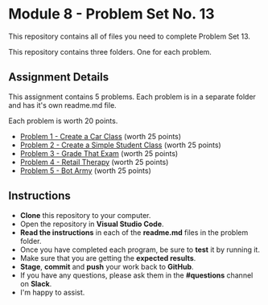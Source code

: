 # Module 8 - Problem Set No. 13

This repository contains all of files you need to complete Problem Set 13.

This repository contains three folders. One for each problem.

## Assignment Details

This assignment contains 5 problems. Each problem is in a separate folder and has it's own readme.md file.

Each problem is worth 20 points.

- [Problem 1 - Create a Car Class](https://github.com/belgort-clark/ctec-121-problem-set-13/tree/master/problem01) (worth 25 points)
- [Problem 2 - Create a Simple Student Class](https://github.com/belgort-clark/ctec-121-problem-set-13/tree/master/problem02) (worth 25 points)
- [Problem 3 - Grade That Exam](https://github.com/belgort-clark/ctec-121-problem-set-13/tree/master/problem03) (worth 25 points)
- [Problem 4 - Retail Therapy](https://github.com/belgort-clark/ctec-121-problem-set-13/tree/master/problem04) (worth 25 points)
- [Problem 5 - Bot Army](https://github.com/belgort-clark/ctec-121-problem-set-13/tree/master/problem05) (worth 25 points)

## Instructions

- **Clone** this repository to your computer.
- Open the repository in **Visual Studio Code**.
- **Read the instructions** in each of the **readme.md** files in the problem folder.
- Once you have completed each program, be sure to **test** it by running it.
- Make sure that you are getting the **expected results**.
- **Stage**, **commit** and **push** your work back to **GitHub**.
- If you have any questions, please ask them in the **#questions** channel on **Slack**. 
- I'm happy to assist.